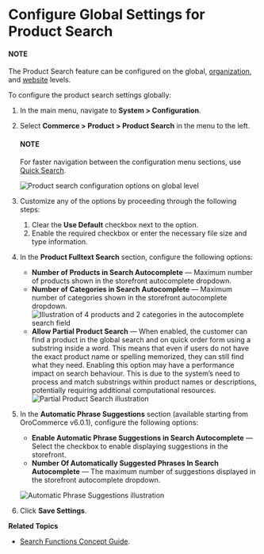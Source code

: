 <a id="configuration-guide-commerce-configuration-product-search"></a>

# Configure Global Settings for Product Search

#### NOTE
The Product Search feature can be configured on the global, [organization](../../../user-management/organizations/org-configuration/commerce/product/organization-product-search.md#sys-users-organization-commerce-products-search), and [website](../../../websites/web-configuration/commerce/product/website-product-search.md#sys-websites-commerce-products-search) levels.

To configure the product search settings globally:

1. In the main menu, navigate to **System > Configuration**.
2. Select **Commerce > Product > Product Search** in the menu to the left.

   #### NOTE
   For faster navigation between the configuration menu sections, use [Quick Search](../../quick-search.md#user-guide-system-configuration-quick-search).

   ![Product search configuration options on global level](user/img/system/config_commerce/product/product-search-config.png)
3. Customize any of the options by proceeding through the following steps:
   1. Clear the **Use Default** checkbox next to the option.
   2. Enable the required checkbox or enter the necessary file size and type information.
4. In the **Product Fulltext Search** section, configure the following options:
   * **Number of Products in Search Autocomplete** — Maximum number of products shown in the storefront autocomplete dropdown.
   * **Number of Categories in Search Autocomplete** — Maximum number of categories shown in the storefront autocomplete dropdown.
     ![Illustration of 4 products and 2 categories in the autocomplete search field](user/img/concept-guides/search/storefront-autocomplete.png)
   * **Allow Partial Product Search** — When enabled, the customer can find a product in the global search and on quick order form using a substring inside a word. This means that even if users do not have the exact product name or spelling memorized, they can still find what they need. Enabling this option may have a performance impact on search behaviour. This is due to the system’s need to process and match substrings within product names or descriptions, potentially requiring additional computational resources.
     ![Partial Product Search illustration](user/img/concept-guides/search/partial-product-search.png)
5. In the **Automatic Phrase Suggestions** section (available starting from OroCommerce v6.0.1), configure the following options:
   * **Enable Automatic Phrase Suggestions in Search Autocomplete** — Select the checkbox to enable displaying suggestions in the storefront.
   * **Number Of Automatically Suggested Phrases In Search Autocomplete** — The maximum number of suggestions displayed in the storefront autocomplete dropdown.

   ![Automatic Phrase Suggestions illustration](user/img/concept-guides/search/phrase-suggestions.png)
6. Click **Save Settings**.

**Related Topics**

* [Search Functions Concept Guide](../../../../../concept-guides/catalog-promotions/search/index.md#user-guide-getting-started-search).
